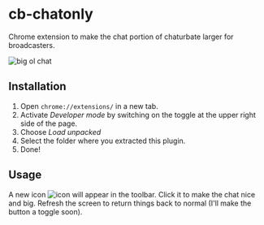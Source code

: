# cb-chatonly
Chrome extension to make the chat portion of chaturbate larger for broadcasters.

![big ol chat](https://i.imgur.com/eqpdl2i.png)

## Installation
1. Open `chrome://extensions/` in a new tab.
2. Activate *Developer mode* by switching on the toggle at the upper right side of the page.
3. Choose *Load unpacked*
4. Select the folder where you extracted this plugin.
5. Done!

## Usage
A new icon ![icon](https://i.imgur.com/zpycq3A.png) will appear in the toolbar.
Click it to make the chat nice and big.
Refresh the screen to return things back to normal (I'll make the button a toggle soon).
